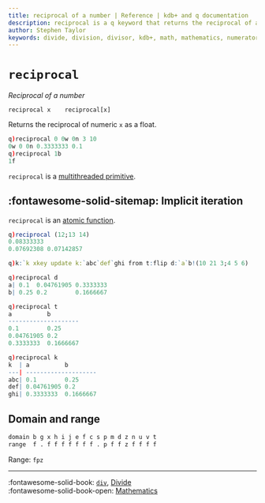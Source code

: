 ```yaml
---
title: reciprocal of a number | Reference | kdb+ and q documentation
description: reciprocal is a q keyword that returns the reciprocal of a number.
author: Stephen Taylor
keywords: divide, division, divisor, kdb+, math, mathematics, numerator, q
---
```

# `reciprocal`





_Reciprocal of a number_

```syntax
reciprocal x    reciprocal[x]
```

Returns the reciprocal of numeric `x` as a float.

```q
q)reciprocal 0 0w 0n 3 10
0w 0 0n 0.3333333 0.1
q)reciprocal 1b
1f
```

`reciprocal` is a [multithreaded primitive](../kb/mt-primitives.md).

## :fontawesome-solid-sitemap: Implicit iteration

`reciprocal` is an [atomic function](../basics/atomic.md).

```q
q)reciprocal (12;13 14)
0.08333333
0.07692308 0.07142857

q)k:`k xkey update k:`abc`def`ghi from t:flip d:`a`b!(10 21 3;4 5 6)

q)reciprocal d
a| 0.1  0.04761905 0.3333333
b| 0.25 0.2        0.1666667

q)reciprocal t
a          b
--------------------
0.1        0.25
0.04761905 0.2
0.3333333  0.1666667

q)reciprocal k
k  | a          b
---| --------------------
abc| 0.1        0.25
def| 0.04761905 0.2
ghi| 0.3333333  0.1666667
```


## Domain and range

```txt
domain b g x h i j e f c s p m d z n u v t
range  f . f f f f f f f . p f f z f f f f
```

Range: `fpz`

----
:fontawesome-solid-book: 
[`div`](div.md), 
[Divide](divide.md) 
<br>
:fontawesome-solid-book-open: 
[Mathematics](../basics/math.md)

